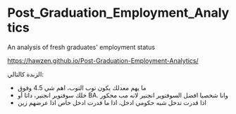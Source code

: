 # Post_Graduation_Employment_Analytics
An analysis of fresh graduates' employment status

https://hawzen.github.io/Post-Graduation-Employment-Analytics/

الزبدة كالتالي:
- ما يهم معدلك يكون توب التوب، اهم شي 4.5 وفوق
- خلك سوفتوير انجنير، داتا أو BA. وانا شخصيا افضل السوفتوير انجنير لانه مب محكور
- اذا قدرت تدخل شبه حكومي ادخل، اذا ما قدرت ادخل خاص اذا عرضهم زين
